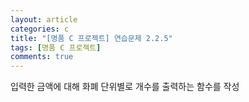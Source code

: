 ```yaml
---
layout: article
categories: c
title: "[명품 C 프로젝트] 연습문제 2.2.5"
tags: [명품 C 프로젝트]
comments: true
---
```


입력한 금액에 대해 화폐 단위별로 개수를 출력하는 함수를 작성

<script src="https://gist.github.com/junbly/19a7b760123446d59dc917b34283226b.js"></script>
